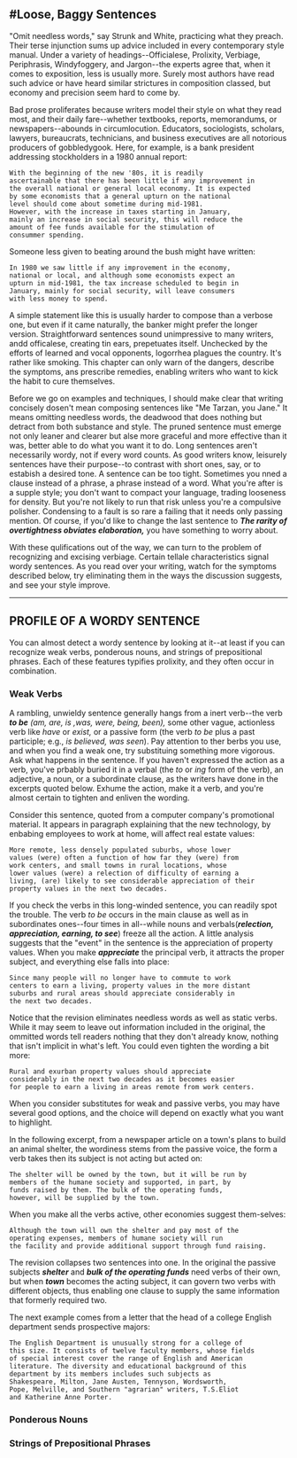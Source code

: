 #Loose, Baggy Sentences
---
"Omit needless words," say Strunk and White, practicing what they preach. Their terse injunction sums up advice included in every contemporary style manual. Under a variety of headings--Officialese, Prolixity, Verbiage, Periphrasis, Windyfoggery, and Jargon--the experts agree that, when it comes to exposition, less is usually more. Surely most authors have read such advice or have heard similar strictures in composition classed, but economy and precision seem hard to come by.

Bad  prose proliferates because writers model their style on what they read most, and their daily fare--whether textbooks, reports, memorandums, or newspapers--abounds in circumlocution. Educators, sociologists, scholars, lawyers, bureaucrats, technicians, and business executives are all notorious producers of gobbledygook. Here, for example, is a bank president addressing stockholders in a 1980 annual report:

    With the beginning of the new '80s, it is readily 
    ascertainable that there has been little if any improvement in 
    the overall national or general local economy. It is expected 
    by some economists that a general upturn on the national 
    level should come about sometime during mid-1981.
    However, with the increase in taxes starting in January,
    mainly an increase in social security, this will reduce the 
    amount of fee funds available for the stimulation of
    consummer spending.

Someone less given to beating around the bush might have written:
    
    In 1980 we saw little if any improvement in the economy,
    national or local, and although some economists expect an
    upturn in mid-1981, the tax increase scheduled to begin in 
    January, mainly for social security, will leave consumers
    with less money to spend.

A simple statement like this is usually harder to compose than a verbose one, but even if it came naturally, the banker might prefer the longer version. Straightforward sentences sound unimpressive to many writers, andd officalese, creating tin ears, prepetuates itself. Unchecked by the efforts of learned and vocal opponents, logorrhea plagues the country. It's rather like smoking. This chapter can only warn of the dangers, describe the symptoms, ans prescribe remedies, enabling writers who want to kick the habit to cure themselves.

Before we go on examples and techniques, I should make clear that writing concisely dosen't mean composing sentences like "Me Tarzan, you Jane." It means omitting needless words, the deadwood that does nothing but detract from both substance and style. The pruned sentence must emerge not only leaner and clearer but alse more graceful and more effective than it was, better able to do what you want it to do. Long sentences aren't necessarily wordy, not if every word counts. As good writers know, leisurely sentences have their purpose--to contrast with short ones, say, or to estabish a desired tone. A sentence can be too tight. Sometimes you nned a clause instead of a phrase, a phrase instead of a word. What you're after is a supple style; you don't want to compact your language, trading looseness for density. But you're not likely to run that risk unless you're a compulsive polisher. Condensing to a fault is so rare a failing that it needs only passing mention. Of course, if you'd like to change the last sentence to ***The rarity of overtightness obviates elaboration,*** you have something to worry about.

With these qulifications out of the way, we can turn to the problem of recognizing and excising verbiage. Certain tellale characteristics signal wordy sentences. As you read over your writing, watch for the symptoms described below, try eliminating them in the ways the discussion suggests, and see your style improve.

---
## PROFILE OF A WORDY SENTENCE

You can almost detect a wordy sentence by looking at it--at least if you can recognize weak verbs, ponderous nouns, and strings of prepositional phrases. Each of these features typifies prolixity, and they often occur in combination.

### Weak Verbs
A rambling, unwieldy sentence generally hangs from a inert verb--the verb ***to be*** *(am, are, is ,was, were, being, been),* some other vague, actionless verb like *have* or *exist,* or a passive form (the verb *to be* plus a past participle; e.g., *is believed, was seen*). Pay attention to ther berbs you use, and when you find a weak one, try substituing something more vigorous. Ask what happens in the sentence. If you haven't expressed the action as a verb, you've prbably buried it in a verbal (the *to* or *ing* form of the verb), an adjective, a noun, or a subordinate clause, as the writers have done in the excerpts quoted below. Exhume the action, make it a verb, and you're almost certain to tighten and enliven the wording.

Consider this sentence, quoted from a computer company's promotional material. It appears in paragraph explaining that the new technology, by enbabing employees to work at home, will affect real estate values:

    More remote, less densely populated suburbs, whose lower 
    values (were) often a function of how far they (were) from 
    work centers, and small towns in rural locations, whose
    lower values (were) a relection of difficulty of earning a 
    living, (are) likely to see considerable appreciation of their 
    property values in the next two decades.

If you check the verbs in this long-winded sentence, you can readily spot the trouble. The verb *to be* occurs in the main clause as well as in subordinates ones--four times in all--while nouns and verbals(***relection, appreciation, earning, to see***) freeze all the action. A little analysis suggests that the "event" in the sentence is the appreciation of property values. When you make ***appreciate*** the principal verb, it attracts the proper subject, and everything else falls into place:

    Since many people will no longer have to commute to work 
    centers to earn a living, property values in the more distant 
    suburbs and rural areas should appreciate considerably in 
    the next two decades.

Notice that the revision eliminates needless words as well as static verbs. While it may seem to leave out information included in the original, the ommitted words tell readers nothing that they don't already know, nothing that isn't implicit in what's left. You could even tighten the wording a bit more:

    Rural and exurban property values should appreciate
    considerably in the next two decades as it becomes easier
    for people to earn a living in areas remote from work centers.

When you consider substitutes for weak and passive verbs, you may have several good options, and the choice will depend on exactly what you want to highlight.

In the following excerpt, from a newspaper article on a town's plans to build an animal shelter, the wordiness stems from the passive voice, the form a verb takes then its subject is not acting but acted on:

    The shelter will be owned by the town, but it will be run by
    members of the humane society and supported, in part, by
    funds raised by them. The bulk of the operating funds,
    however, will be supplied by the town.

When you make all the verbs active, other economies suggest them-selves:

    Although the town will own the shelter and pay most of the 
    operating expenses, members of humane society will run
    the facility and provide additional support through fund raising.

The revision collapses two sentences into one. In the original the passive subjects ***shelter*** and ***bulk of the operating funds*** need verbs of their own, but when ***town*** becomes the acting subject, it can govern two verbs with different objects, thus enabling one clause to supply the same information that formerly required two.

The next example comes from a letter that the head of a college English department sends prospective majors:

    The English Department is unusually strong for a college of 
    this size. It consists of twelve faculty members, whose fields 
    of special interest cover the range of English and American 
    literature. The diversity and educational background of this
    department by its members includes such subjects as 
    Shakespeare, Milton, Jane Austen, Tennyson, Wordsworth, 
    Pope, Melville, and Southern "agrarian" writers, T.S.Eliot 
    and Katherine Anne Porter.
### Ponderous Nouns

### Strings of Prepositional Phrases